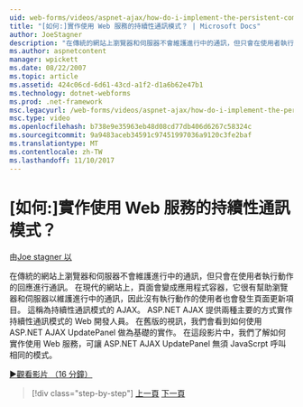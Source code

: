 ```yaml
---
uid: web-forms/videos/aspnet-ajax/how-do-i-implement-the-persistent-communications-pattern-using-web-services
title: "[如何:]實作使用 Web 服務的持續性通訊模式？ | Microsoft Docs"
author: JoeStagner
description: "在傳統的網站上瀏覽器和伺服器不會維護進行中的通訊，但只會在使用者執行動作的回應通訊..."
ms.author: aspnetcontent
manager: wpickett
ms.date: 08/22/2007
ms.topic: article
ms.assetid: 424c06cd-6d61-43cd-a1f2-d1a6b62e47b1
ms.technology: dotnet-webforms
ms.prod: .net-framework
msc.legacyurl: /web-forms/videos/aspnet-ajax/how-do-i-implement-the-persistent-communications-pattern-using-web-services
msc.type: video
ms.openlocfilehash: b738e9e35963eb48d08cd77db406d6267c58324c
ms.sourcegitcommit: 9a9483aceb34591c97451997036a9120c3fe2baf
ms.translationtype: MT
ms.contentlocale: zh-TW
ms.lasthandoff: 11/10/2017
---
```

<a name="how-do-i-implement-the-persistent-communications-pattern-using-web-services"></a>[如何:]實作使用 Web 服務的持續性通訊模式？
====================
由[Joe stagner 以](https://github.com/JoeStagner)

在傳統的網站上瀏覽器和伺服器不會維護進行中的通訊，但只會在使用者執行動作的回應進行通訊。 在現代的網站上，頁面會變成應用程式容器，它很有幫助瀏覽器和伺服器以維護進行中的通訊，因此沒有執行動作的使用者也會發生頁面更新項目。 這稱為持續性通訊模式的 AJAX。 ASP.NET AJAX 提供兩種主要的方式實作持續性通訊模式的 Web 開發人員。 在舊版的視訊，我們會看到如何使用 ASP.NET AJAX UpdatePanel 做為基礎的實作。 在這段影片中，我們了解如何實作使用 Web 服務，可讓 ASP.NET AJAX UpdatePanel 無須 JavaScrpt 呼叫相同的模式。

[&#9654;觀看影片 （16 分鐘）](https://channel9.msdn.com/Blogs/ASP-NET-Site-Videos/how-do-i-implement-the-persistent-communications-pattern-using-web-services)

>[!div class="step-by-step"]
[上一頁](how-do-i-localize-an-aspnet-ajax-application.md)
[下一頁](how-do-i-trigger-an-updatepanel-refresh-from-a-dropdownlist-control.md)
